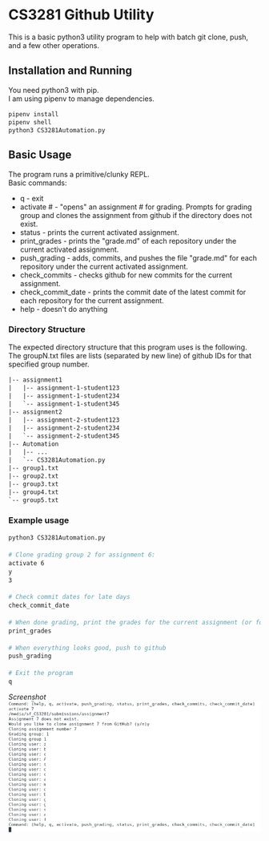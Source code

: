 # CS3281 Github Utility

This is a basic python3 utility program to help with batch git clone, push, and a few other operations.   
## Installation and Running
You need python3 with pip.   
I am using pipenv to manage dependencies.   
```
pipenv install
pipenv shell
python3 CS3281Automation.py
```


## Basic Usage  
The program runs a primitive/clunky REPL.   
Basic commands:
- q    - exit   
- activate #   - "opens" an assignment # for grading. Prompts for grading group and clones the assignment from github if the directory does not exist.   
- status  - prints the current activated assignment.   
- print_grades  - prints the "grade.md" of each repository under the current activated assignment.   
- push_grading  - adds, commits, and pushes the file "grade.md" for each repository under the current activated assignment.   
- check_commits  - checks github for new commits for the current assignment.   
- check_commit_date   - prints the commit date of the latest commit for each repository for the current assignment.   
- help   - doesn't do anything

### Directory Structure
The expected directory structure that this program uses is the following. The groupN.txt files are lists (separated by new line) of github IDs for that specified group number.
```
|-- assignment1
|   |-- assignment-1-student123
|   |-- assignment-1-student234
|   `-- assignment-1-student345
|-- assignment2
|   |-- assignment-2-student123
|   |-- assignment-2-student234
|   `-- assignment-2-student345
|-- Automation
|   |-- ...
|   `-- CS3281Automation.py
|-- group1.txt
|-- group2.txt
|-- group3.txt
|-- group4.txt
`-- group5.txt
```

### Example usage
```bash
python3 CS3281Automation.py

# Clone grading group 2 for assignment 6:
activate 6
y
3

# Check commit dates for late days
check_commit_date

# When done grading, print the grades for the current assignment (or for entering in gradebook)
print_grades

# When everything looks good, push to github
push_grading

# Exit the program
q
```

*Screenshot* 
![screenshot of example](https://raw.githubusercontent.com/tgmeow/CS3281-Automation/master/Example1.PNG)
